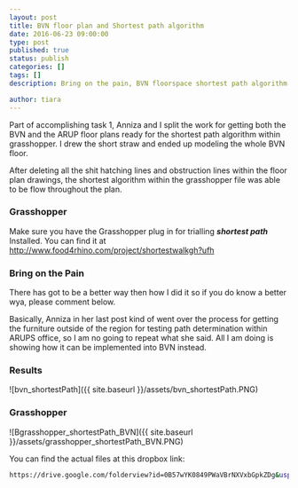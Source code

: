```yaml
---
layout: post
title: BVN floor plan and Shortest path algorithm 
date: 2016-06-23 09:00:00
type: post
published: true
status: publish
categories: []
tags: []
description: Bring on the pain, BVN floorspace shortest path algorithm within grasshopper finished

author: tiara
---
```


Part of accomplishing task 1, Anniza and I split the work for getting both the BVN and the ARUP floor plans ready for the shortest path algorithm within grasshopper. I drew the short straw and ended up modeling the whole BVN floor. 

After deleting all the shit hatching lines and obstruction lines within the floor plan drawings, the shortest algorithm within the grasshopper file was able to be flow throughout the plan. 

### Grasshopper

Make sure you have the Grasshopper plug in for trialling ***shortest path*** Installed. You can find it at http://www.food4rhino.com/project/shortestwalkgh?ufh

### Bring on the Pain 

There has got to be a better way then how I did it so if you do know a better wya, please comment below. 

Basically, Anniza in her last post kind of went over the process for getting the furniture outside of the region for testing path determination within ARUPS office, so I am no going to repeat what she said. All I am doing is showing how it can be implemented into BVN instead. 

### Results 

![bvn_shortestPath]({{ site.baseurl }}/assets/bvn_shortestPath.PNG)

### Grasshopper

![Bgrasshopper_shortestPath_BVN]({{ site.baseurl }}/assets/grasshopper_shortestPath_BVN.PNG)

You can find the actual files at this dropbox link: 

~~~ bash
https://drive.google.com/folderview?id=0B57wYK0849PWaVBrNXVxbGpkZDg&usp=sharing 
~~~

